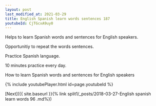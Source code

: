 ```yaml
---
layout: post
last_modified_at: 2021-03-29
title: English Spanish learn words sentences 187 
youtubeId: CjTGcxA9uy0
---
```

 
 
Helps to learn Spanish words and sentences for English speakers.

Opportunitiy to repeat the words sentences. 

Practice Spanish language. 
 
10 minutes practice every day. 
 
How to learn Spanish words and sentences for English speakers 
 
{% include youtubePlayer.html id=page.youtubeId %}
 
 
[Next]({{ site.baseurl }}{% link  split1/_posts/2018-03-27-English spanish learn words 96 .md%})
 
